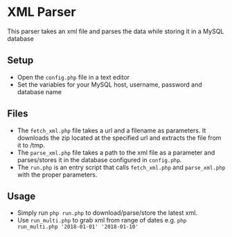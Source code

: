 XML Parser
========

This parser takes an xml file and parses the data while storing it
in a MySQL database

## Setup

* Open the `config.php` file in a text editor
* Set the variables for your MySQL host, username, password and database name

## Files

* The `fetch_xml.php` file takes a url and a filename as parameters. It downloads
the zip located at the specified url and extracts the file from it to /tmp.
* The `parse_xml.php` file takes a path to the xml file as a parameter and
parses/stores it in the database configured in `config.php`.
* The `run.php` is an entry script that calls `fetch_xml.php` and `parse_xml.php`
with the proper parameters.

## Usage

* Simply run `php run.php` to download/parse/store the latest xml.
* Use `run_multi.php` to grab xml from range of dates e.g. `php run_multi.php '2018-01-01' '2018-01-10'`

